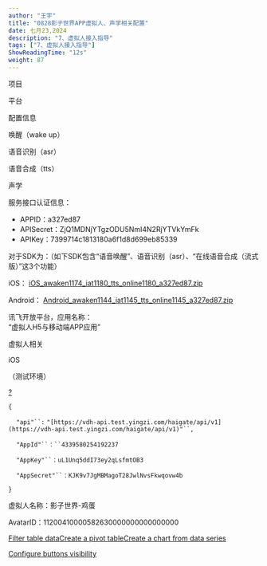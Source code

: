 ```yaml
---
author: "王宇"
title: "0828影子世界APP虚拟人、声学相关配置"
date: 七月23,2024
description: "7、虚拟人接入指导"
tags: ["7、虚拟人接入指导"]
ShowReadingTime: "12s"
weight: 87
---
```

项目

平台

配置信息

唤醒（wake up） 

语音识别（asr）

语音合成（tts）

  

  

  

  

声学

服务接口认证信息：  

*   APPID：a327ed87
*   APISecret：ZjQ1MDNjYTgzODU5NmI4N2RjYTVkYmFk
*   APIKey：7399714c1813180a6f1d8d699eb85339

对于SDK为：（如下SDK包含“语音唤醒”、语音识别（asr）、“在线语音合成（流式版）”这3个功能）

iOS： [iOS\_awaken1174\_iat1180\_tts\_online1180\_a327ed87.zip](/download/attachments/129183922/iOS_awaken1174_iat1180_tts_online1180_a327ed87.zip?version=1&modificationDate=1721297018737&api=v2)

Android： [Android\_awaken1144\_iat1145\_tts\_online1145\_a327ed87.zip](/download/attachments/129183922/Android_awaken1144_iat1145_tts_online1145_a327ed87.zip?version=1&modificationDate=1721297056898&api=v2)

讯飞开放平台，应用名称：  
“虚拟人H5与移动端APP应用”

虚拟人相关

iOS

（测试环境）

  

[?](#)

`{`

    `"api"``:` `"[https://vdh-api.test.yingzi.com/haigate/api/v1](https://vdh-api.test.yingzi.com/haigate/api/v1)"``,`

    `"AppId"``：``4339580254192237`

    `"AppKey"``：uL1Unq5ddI73ey2qLsfmtOB3`

    `"AppSecret"``：KJK9v7JgMBMagoT28JwlNvsFkwqovw4b`

`}`

虚拟人名称：影子世界-鸡蛋

AvatarID：11200410000582630000000000000000

  

[Filter table data](#)[Create a pivot table](#)[Create a chart from data series](#)

[Configure buttons visibility](/users/tfac-settings.action)